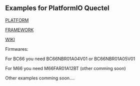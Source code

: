 ## Examples for PlatformIO Quectel 

[PLATFORM](https://github.com/Wiz-IO/platform-quectel)

[FRAMEWORK](https://github.com/Wiz-IO/framework-quectel)

[WIKI](https://github.com/Wiz-IO/platform-quectel/wiki/PLATFORM-QUECTEL)

Firmwares:

For BC66 you need BC66NBR01A04V01 or BC66NBR01A05V01 

For M66 you need M66FAR01A12BT (other comming soon)

Other examples comming soon....
